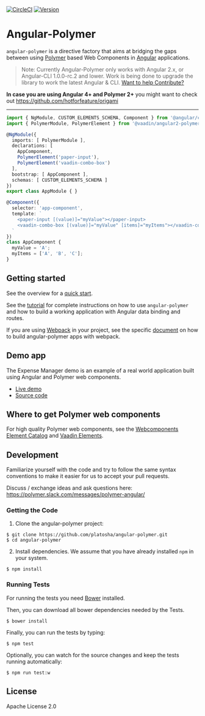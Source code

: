 [![CircleCI](https://img.shields.io/circleci/project/github/platosha/angular-polymer.svg)](https://circleci.com/gh/platosha/angular-polymer) [![Version](https://img.shields.io/npm/v/angular-polymer.svg)](https://www.npmjs.com/package/angular-polymer)

# Angular-Polymer

`angular-polymer` is a directive factory that aims at bridging the gaps between using [Polymer](https://www.polymer-project.org) based Web Components in [Angular](https://angular.io/) applications.

> Note: Currently Angular-Polymer only works with Angular 2.x, or Angular-CLI 1.0.0-rc.2 and lower.
> Work is being done to upgrade the library to work the latest Angular & CLI. [Want to help Contribute?](https://github.com/platosha/angular-polymer/issues/123)

**In case you are using Angular 4+ and Polymer 2+** you might want to check out https://github.com/hotforfeature/origami

---

```typescript
import { NgModule, CUSTOM_ELEMENTS_SCHEMA, Component } from '@angular/core';
import { PolymerModule, PolymerElement } from '@vaadin/angular2-polymer';

@NgModule({
  imports: [ PolymerModule ],
  declarations: [
    AppComponent,
    PolymerElement('paper-input'),
    PolymerElement('vaadin-combo-box')
  ],
  bootstrap: [ AppComponent ],
  schemas: [ CUSTOM_ELEMENTS_SCHEMA ]
})
export class AppModule { }

@Component({
  selector: 'app-component',
  template: `
    <paper-input [(value)]="myValue"></paper-input>
    <vaadin-combo-box [(value)]="myValue" [items]="myItems"></vaadin-combo-box>
  `
})
class AppComponent {
  myValue = 'A';
  myItems = ['A', 'B', 'C'];
}
```

## Getting started

See the overview for a [quick start](https://github.com/platosha/angular-polymer/blob/master/docs/overview.adoc#quick-start).

See the [tutorial](https://github.com/platosha/angular-polymer/blob/master/docs/tutorial-index.adoc) for complete instructions on how to use `angular-polymer` and how to build a working application with Angular data binding and routes.

If you are using [Webpack](https://webpack.github.io/) in your project, see the specific [document](https://github.com/platosha/angular-polymer/blob/master/docs/ng-cli-webpack.adoc) on how to build angular-polymer apps with webpack.

## Demo app

The Expense Manager demo is an example of a real world application built using Angular and Polymer web components.

- [Live demo](http://demo.vaadin.com/expense-manager-ng)
- [Source code](https://github.com/vaadin/expense-manager-ng2-demo)

## Where to get Polymer web components

For high quality Polymer web components, see the [Webcomponents Element Catalog](https://www.webcomponents.org/) and [Vaadin Elements](https://vaadin.com/elements).

## Development

Familiarize yourself with the code and try to follow the same syntax conventions to make it easier for us to accept your pull requests.

Discuss / exchange ideas and ask questions here:
https://polymer.slack.com/messages/polymer-angular/

### Getting the Code

1. Clone the angular-polymer project:

  ```shell
  $ git clone https://github.com/platosha/angular-polymer.git
  $ cd angular-polymer
  ```

2. Install dependencies. We assume that you have already installed `npm` in your system.

  ```shell
  $ npm install
  ```

### Running Tests

For running the tests you need [Bower](http://bower.io) installed.

Then, you can download all bower dependencies needed by the Tests.

  ```shell
  $ bower install
  ```

Finally, you can run the tests by typing:

  ```shell
  $ npm test
  ```

Optionally, you can watch for the source changes and keep the tests running automatically:

  ```shell
  $ npm run test:w
  ```

## License

Apache License 2.0
